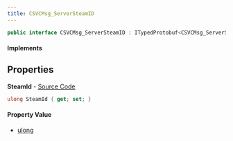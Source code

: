 ```yaml
---
title: CSVCMsg_ServerSteamID
---
```


```csharp
public interface CSVCMsg_ServerSteamID : ITypedProtobuf<CSVCMsg_ServerSteamID>, INativeHandle, INetMessage<CSVCMsg_ServerSteamID>, IDisposable
```

#### Implements

## Properties

**SteamId** - [Source Code](https://github.com/swiftly-solution/swiftlys2/blob/master/managed/src/SwiftlyS2.Generated/Protobufs/Interfaces/CSVCMsg_ServerSteamID.cs#L18)

```csharp
ulong SteamId { get; set; }
```

#### Property Value

- [ulong](https://learn.microsoft.com/dotnet/api/system.uint64)

